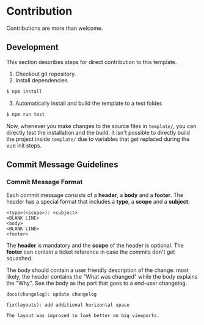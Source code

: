 # Contribution

Contributions are more than welcome.

## Development

This section describes steps for direct contribution to this template.

1. Checkout git repository.
2. Install dependencies.
  ```sh
  $ npm install
  ```
3. Automatically install and build the template to a test folder.
  ```sh
  $ npm run test
  ```

Now, whenever you make changes to the source files in `template/`, you can directly test the installation
and the build. It isn't possible to directly build the project inside `template/` due to variables
that get replaced during the vue init steps.

## Commit Message Guidelines

### Commit Message Format
Each commit message consists of a **header**, a **body** and a **footer**.  The header has a special
format that includes a **type**, a **scope** and a **subject**:

```
<type>(<scope>): <subject>
<BLANK LINE>
<body>
<BLANK LINE>
<footer>
```

The **header** is mandatory and the **scope** of the header is optional.
The **footer** can contain a ticket reference in case the commits don't get squashed.

The body should contain a user friendly description of the change. most likely, the header contains the "What was changed" while the body explains the "Why". See the body as the part that goes to a end-user changelog.

```
docs(changelog): update changelog
```
```
fix(layouts): add additional horizontal space

The layout was improved to look better on big viewports.
```